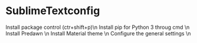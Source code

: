 # SublimeTextconfig
Install package control (ctr+shift+p)\n
Install pip for Python 3 throug cmd \n
Install Predawn \n
Install Material theme \n
Configure the general settings \n
